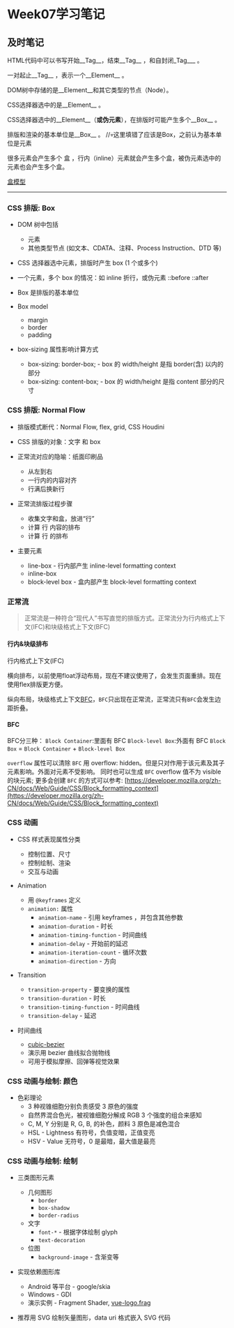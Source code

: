 # Week07学习笔记

## 及时笔记

HTML代码中可以书写开始__Tag__，结束__Tag__ ，和自封闭_Tag___ 。

一对起止__Tag__ ，表示一个__Element__ 。

DOM树中存储的是__Element__和其它类型的节点（Node）。

CSS选择器选中的是__Element__ 。

CSS选择器选中的__Element__（**或伪元素**），在排版时可能产生多个__Box__ 。

排版和渲染的基本单位是__Box__ 。 //💀这里填错了应该是Box，之前认为基本单位是元素

很多元素会产生多个 盒 ，行内（inline）元素就会产生多个盒，被伪元素选中的元素也会产生多个盒。

[盒模型](https://developer.mozilla.org/zh-CN/docs/Learn/CSS/Building_blocks/The_box_model)

*****

### CSS 排版: Box

- DOM 树中包括

  - 元素
  - 其他类型节点 (如文本、CDATA、注释、Process Instruction、DTD 等)

- CSS 选择器选中元素，排版时产生 box (1 个或多个)
- 一个元素，多个 box 的情况：如 inline 折行，或伪元素 ::before ::after
- Box 是排版的基本单位
- Box model
  - margin
  - border
  - padding
- box-sizing 属性影响计算方式
  - box-sizing: border-box; - box 的 width/height 是指 border(含) 以内的部分
  - box-sizing: content-box; - box 的 width/height 是指 content 部分的尺寸

### CSS 排版: Normal Flow

- 排版模式断代：Normal Flow, flex, grid, CSS Houdini
- CSS 排版的对象：文字 和 box
- 正常流对应的隐喻：纸面印刷品

  - 从左到右
  - 一行内的内容对齐
  - 行满后换新行

- 正常流排版过程步骤

  - 收集文字和盒，放进“行”
  - 计算 行 内容的排布
  - 计算 行 的排布

- 主要元素

  - line-box - 行内部产生 inline-level formatting context
  - inline-box
  - block-level box - 盒内部产生 block-level formatting context

### 正常流

>正常流是一种符合“现代人”书写直觉的排版方式。正常流分为行内格式上下文(IFC)和块级格式上下文(BFC)

#### 行内&块级排布

行内格式上下文(IFC)

横向排布，以前使用float浮动布局，现在不建议使用了，会发生页面重排。现在使用flex排版更方便。

纵向布局，块级格式上下文[BFC](https://developer.mozilla.org/zh-CN/docs/Web/Guide/CSS/Block_formatting_context)，`BFC`只出现在正常流，正常流只有`BFC`会发生边距折叠。

#### BFC

BFC分三种：
`Block Container`:里面有 BFC
`Block-level Box`:外面有 BFC
`Block Box` = `Block Container` + `Block-level Box`

`overflow` 属性可以清除 `BFC` 用 overflow: hidden。但是只对作用于该元素及其子元素影响。外面对元素不受影响。
同时也可以生成 `BFC` overflow 值不为 visible 的块元素;
更多会创建 `BFC` 的方式可以参考: [https://developer.mozilla.org/zh-CN/docs/Web/Guide/CSS/Block_formatting_context](https://developer.mozilla.org/zh-CN/docs/Web/Guide/CSS/Block_formatting_context)

### CSS 动画

- CSS 样式表现属性分类

  - 控制位置、尺寸
  - 控制绘制、渲染
  - 交互与动画

- Animation

  - 用 `@keyframes` 定义
  - `animation:` 属性
    - `animation-name` - 引用 keyframes ，并包含其他参数
    - `animation-duration` - 时长
    - `animation-timing-function` - 时间曲线
    - `animation-delay` - 开始前的延迟
    - `animation-iteration-count` - 循环次数
    - `animation-direction` - 方向

- Transition

  - `transition-property` - 要变换的属性
  - `transition-duration` - 时长
  - `transition-timing-function` - 时间曲线
  - `transition-delay` - 延迟

- 时间曲线
  - [cubic-bezier](https://cubic-bezier.com/)
  - 演示用 bezier 曲线拟合抛物线
  - 可用于模拟摩擦、回弹等视觉效果

### CSS 动画与绘制: 颜色

- 色彩理论
  - 3 种视锥细胞分别负责感受 3 原色的强度
  - 自然界混合色光，被视锥细胞分解成 RGB 3 个强度的组合来感知
  - C, M, Y 分别是 R, G, B, 的补色，颜料 3 原色是减色混合
  - HSL - Lightness 有符号，负值变暗，正值变亮
  - HSV - Value 无符号，0 是最暗，最大值是最亮

### CSS 动画与绘制: 绘制

- 三类图形元素

  - 几何图形
    - `border`
    - `box-shadow`
    - `border-radius`
  - 文字
    - `font-*` - 根据字体绘制 glyph
    - `text-decoration`
  - 位图
    - `background-image` - 含渐变等

- 实现依赖图形库

  - Android 等平台 - google/skia
  - Windows - GDI
  - 演示实例 - Fragment Shader, [vue-logo.frag](https://github.com/wintercn/glsl-vue-loader/blob/master/samples/vue-cli-example/src/components/vue-logo.frag)

- 推荐用 SVG 绘制矢量图形，data uri 格式嵌入 SVG 代码
